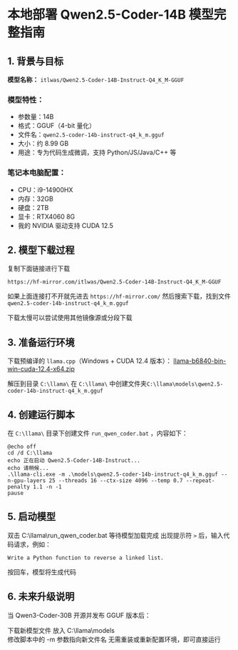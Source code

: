 # 本地部署 Qwen2.5-Coder-14B 模型完整指南

## 1. 背景与目标

**模型名称：** `itlwas/Qwen2.5-Coder-14B-Instruct-Q4_K_M-GGUF`

### 模型特性：
- 参数量：14B
- 格式：GGUF（4-bit 量化）
- 文件名：`qwen2.5-coder-14b-instruct-q4_k_m.gguf`
- 大小：约 8.99 GB
- 用途：专为代码生成微调，支持 Python/JS/Java/C++ 等

### 笔记本电脑配置：
- CPU：i9-14900HX
- 内存：32GB
- 硬盘：2TB
- 显卡：RTX4060 8G
- 我的 NVIDIA 驱动支持 CUDA 12.5

## 2. 模型下载过程
复制下面链接进行下载
```
https://hf-mirror.com/itlwas/Qwen2.5-Coder-14B-Instruct-Q4_K_M-GGUF
```

如果上面连接打不开就先进去 `https://hf-mirror.com/` 然后搜索下载，找到文件 `qwen2.5-coder-14b-instruct-q4_k_m.gguf`

 下载太慢可以尝试使用其他镜像源或分段下载

## 3. 准备运行环境

下载预编译的 `llama.cpp`（Windows + CUDA 12.4 版本）：
[llama-b6840-bin-win-cuda-12.4-x64.zip](https://github.com/ggerganov/llama.cpp/releases/download/v1.0.0/llama-b6840-bin-win-cuda-12.4-x64.zip)

解压到目录 `C:\llama\` 
在 `C:\llama\` 中创建文件夹`C:\llama\models\qwen2.5-coder-14b-instruct-q4_k_m.gguf` 

## 4. 创建运行脚本

在 `C:\llama\` 目录下创建文件 `run_qwen_coder.bat` ，内容如下：
```
@echo off
cd /d C:\llama
echo 正在启动 Qwen2.5-Coder-14B-Instruct...
echo 请稍候...
.\llama-cli.exe -m .\models\qwen2.5-coder-14b-instruct-q4_k_m.gguf --n-gpu-layers 25 --threads 16 --ctx-size 4096 --temp 0.7 --repeat-penalty 1.1 -n -1
pause
```
## 5. 启动模型
双击 C:\llama\run_qwen_coder.bat
等待模型加载完成
出现提示符 `>` 后，输入代码请求，例如：
```
Write a Python function to reverse a linked list.
```
按回车，模型将生成代码


## 6. 未来升级说明
当 Qwen3-Coder-30B 开源并发布 GGUF 版本后：

下载新模型文件
放入 C:\llama\models\
修改脚本中的 -m 参数指向新文件名
无需重装或重新配置环境，即可直接运行